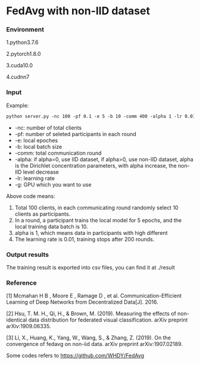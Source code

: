 # FedAvg with non-IID dataset

### Environment

1.python3.7.6

2.pytorch1.8.0

3.cuda10.0

4.cudnn7


### Input

Example:
```asp
python server.py -nc 100 -pf 0.1 -e 5 -b 10 -comm 400 -alpha 1 -lr 0.01  -g 0
```

- -nc: number of total clients
- -pf: number of seleted participants in each round
- -e: local epoches
- -b: local batch size
- -comm: total communication round
- -alpha: if alpha=0, use IID dataset, if alpha>0, use non-IID dataset, alpha is the Dirichlet concentration parameters, with alpha increase, the non-IID level decrease
- -lr: learning rate
- -g: GPU which you want to use


Above code means: 
1. Total 100 clients, in each communicating round randomly select 10 clients as participants. 
2. In a round, a participant trains the local model for 5 epochs, and the local training data batch is 10. 
3. alpha is 1, which means data in participants with high different
4. The learning rate is 0.01, training stops after 200 rounds.

### Output results

The training result is exported into csv files, you can find it at ./result

### Reference

[1] Mcmahan H B , Moore E , Ramage D , et al. Communication-Efficient Learning of Deep Networks from Decentralized Data[J]. 2016.

[2] Hsu, T. M. H., Qi, H., & Brown, M. (2019). Measuring the effects of non-identical data distribution for federated visual classification. arXiv preprint arXiv:1909.06335.

[3]  Li, X., Huang, K., Yang, W., Wang, S., \& Zhang, Z. (2019). On the convergence of fedavg on non-iid data. arXiv preprint arXiv:1907.02189.

Some codes refers to https://github.com/WHDY/FedAvg